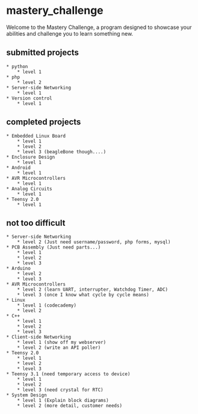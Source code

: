 # mastery_challenge

Welcome to the Mastery Challenge, a program designed to showcase your abilities and challenge you to learn something new.

## submitted projects
	* python
		* level 1
	* php
		* level 2
	* Server-side Networking
		* level 1
	* Version control
		* level 1

## completed projects
	* Embedded Linux Board
		* level 1
		* level 2
		* level 3 (beagleBone though....)
	* Enclosure Design
		* level 1
	* Android
		* level 1
	* AVR Microcontrollers
		* level 1
	* Analog Circuits
		* level 1
	* Teensy 2.0
		* level 1


## not too difficult
	* Server-side Networking
		* level 2 (Just need username/password, php forms, mysql)
	* PCB Assembly (Just need parts...)
		* level 1
		* level 2
		* level 3
	* Arduino
		* level 2
		* level 3
	* AVR Microcontrollers
		* level 2 (learn UART, interrupter, Watchdog Timer, ADC)
		* level 3 (once I know what cycle by cycle means)
	* Linux
		* level 1 (codecademy)
		* level 2
	* C++
		* level 1
		* level 2
		* level 3
	* Client-side Networking
		* level 1 (show off my webserver)
		* level 2 (write an API poller)
	* Teensy 2.0
		* level 1
		* level 2
		* level 3
	* Teensy 3.1 (need temporary access to device)
		* level 1
		* level 2
		* level 3 (need crystal for RTC)
	* System Design
		* level 1 (Explain block diagrams)
		* level 2 (more detail, customer needs)